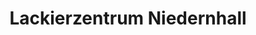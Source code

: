 ---
title: "Lackierzentrum Niedernhall"
url: /niedernhall/lackierzentrum-niedernhall/
shop: Autowerkstatt
---